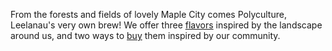 From the forests and fields of lovely Maple City comes Polyculture, Leelanau's very own brew! We offer three [flavors](/flavors) inspired by the landscape around us, and two ways to [buy](/buy) them inspired by our community.
